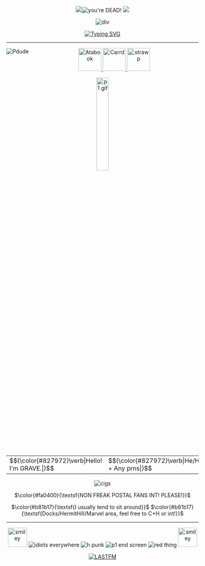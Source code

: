 <div align="center">

![](https://64.media.tumblr.com/8dd929363ed57df8626cdbbe3dccf861/c74de60fc71203bc-e4/s75x75_c1/fa5e66dfa96a969df80646a7f141181ade513a11.gifv)<img src="https://komarev.com/ghpvc/?username=vexuliii&color=e01d09&style=for-the-badge&label=Kill+count:" title="you're DEAD!"> ![](https://64.media.tumblr.com/8dd929363ed57df8626cdbbe3dccf861/c74de60fc71203bc-e4/s75x75_c1/fa5e66dfa96a969df80646a7f141181ade513a11.gifv)



<a><img src="https://64.media.tumblr.com/aa6107ebc30f5349f71cced85a99818e/2fbd07d6f892c2a7-e8/s1280x1920/850499ac1997e7b210efdb20ea6e316597ffa66d.png" align="center" alt="div" title="Creds to elrincondelchivo"></a>

<a href="https://git.io/typing-svg"><img src="https://readme-typing-svg.herokuapp.com?font=Trade+Winds&size=13&duration=3500&pause=1000&color=C30A0A&center=true&vCenter=true&repeat=false&width=435&lines=TCC+AND+ZERO+DAY+ARE+NOT+WELCOME.+DO+NOT+INTERACT." alt="Typing SVG" title="TCC AND ZERO DAY ARE NOT WELCOME. DO NOT INTERACT." /></a>

<hr>

<div align="center">
  


<img src="https://64.media.tumblr.com/f1d2ddf8c02a573531daa29cbb134720/448de2f235b8fcbe-70/s500x750/b40b73a25b67d08b5cec03cc0af7de6e586a5c75.pnj" align="left" alt="Pdude" title="Art by SKELTRR"></a>

  <a href="https://vexulii.atabook.org/"><img src="https://64.media.tumblr.com/6d397cf45032816ee95eebc272c28a38/7e12cc3c384d74d1-6f/s250x400/7a7b67e51547f74a0889b017e4e55bfe5aad4d36.pnj" alt="Atabook" height=60px title="Atabook/Guestbook">
    <a href="https://vexgrave.ju.mp/"><img src="https://64.media.tumblr.com/dcfefc2fe0ebcacb3117567d9635115a/7e12cc3c384d74d1-90/s250x400/9c086d3c52f50f0d80ebbd84d45bd778cc8af7c2.pnj" alt="Carrd" height=60px title="Carrd">
      <a href="https://gravesited.straw.page/"><img src="https://64.media.tumblr.com/6ecaae1464f6b0e06c37a3724a2ecec4/6138bd87ce054daa-96/s250x400/93768974e3ac4aea092228138b38d4a01e02562e.pnj" alt="strawp" height=60px title="Strawpage">


<img src="https://64.media.tumblr.com/2b6e9d784103a0b7972fce121dc07891/fb1abe58ff02b2c1-be/s1280x1920/f156a3894f619afbdcb1dbbb7178ea6c9c7e8cb7.webp" alt="p1 gif" width="25%" title="Art by napalm985"></a>

<table>
<tr>
  <td>$${\color{#827972}\verb|Hello! I'm GRAVE.|}$$</td>
    <td>$${\color{#827972}\verb|He/Him + Any prns|}$$</td>
</tr>
</table>

![cigs](https://64.media.tumblr.com/b32ebdecd595d108fb7096b950fe774f/5203c8a05f74308e-9e/s75x75_c1/6f31d0d78464aa39a4fc52f71846d079f97edd3f.gifv)

$\color{#fa0400}{\textsf{NON FREAK POSTAL FANS INT! PLEASE!}}$

$\color{#b81b17}{\textsf{I usually tend to sit around}}$
$\color{#b81b17}{\textsf{Docks/HermitHill/Marvel area, feel free to C+H or int!}}$

<hr>

<img src="https://64.media.tumblr.com/9c675b3219efc4198626cf93fa9856b3/e02ddec74aeb345d-9f/s250x400/e8ba9c39c41690bdb71b3c35fdb8ed8fc5d8ee16.gifv" width="50" alt="smiley" title="Postal 3 coin by sandfordpolice">
<img src="https://64.media.tumblr.com/621e2bfade68a67ef242ef50b44403e4/5ffe864cc72d3596-c4/s100x200/80f7f42b8b48bc9fe61f5011642553153bddb85c.gifv" alt="idiots everywhere" title="Idiots, idiots EVERYWHERE">
<img src="https://64.media.tumblr.com/4ace9a37e787d91c10a8c6f77969ccf7/20a116ff304ef910-7b/s100x200/754ac6684cb22d5e1a53abcad1164a7c6df5dd1c.gifv" alt="h punk" title="HORROR PUNK">
<img src="https://64.media.tumblr.com/c610eead63cfdd029966797b616c1a4f/b08a7d822e18cbed-86/s100x200/162ec57a43c742de25cb1fef78ad15b67dcb482c.pnj" alt="p1 end screen" title="Postal 1 end screen">
<img src="https://64.media.tumblr.com/b05033fd05a28dadbc4e50d151075613/b08a7d822e18cbed-73/s100x200/61d82fd934f25257caa33be05819e0445f86fe3a.pnj" alt="red thing" title="Postal 1 loading screen">
<img src="https://64.media.tumblr.com/9c675b3219efc4198626cf93fa9856b3/e02ddec74aeb345d-9f/s250x400/e8ba9c39c41690bdb71b3c35fdb8ed8fc5d8ee16.gifv" width="50" alt="smiley" title="Postal 3 coin by sandfordpolice">

<a href="https://www.last.fm/user/Vexulii"><img src="https://lastfm-recently-played.vercel.app/api?user=Vexulii&show_user=header&footer_style=wave&count=1&width=350&loved=true&loved_style=2&header_style=compact_stats_only&bg_color=b81b17" align="center" alt="LASTFM" title="Killer sound waves!"></a>
